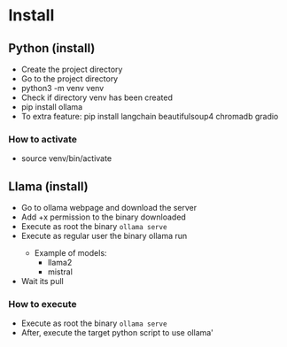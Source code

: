 # Install


## Python (install)
- Create the project directory
- Go to the project directory
- python3 -m venv venv
- Check if directory venv has been created
- pip install ollama
- To extra feature:
	 pip install langchain beautifulsoup4 chromadb gradio

### How to activate
- source venv/bin/activate

## Llama (install)
- Go to ollama webpage and download the server
- Add +x permission to the binary downloaded
- Execute as root the binary `ollama serve`
- Execute as regular user the binary ollama run <model>
	- Example of models:
		- llama2
		- mistral
- Wait its pull

### How to execute
- Execute as root the binary `ollama serve`
- After, execute the target python script to use ollama'
